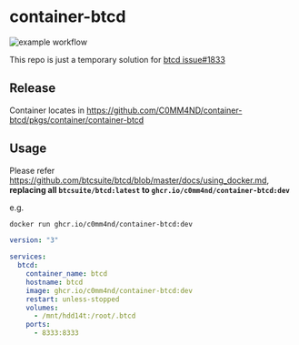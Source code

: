 # container-btcd

![example workflow](https://github.com/c0mm4nd/container-btcd/actions/workflows/ghcr.yml/badge.svg)

This repo is just a temporary solution for [btcd issue#1833](https://github.com/btcsuite/btcd/issues/1833)

## Release

Container locates in https://github.com/C0MM4ND/container-btcd/pkgs/container/container-btcd

## Usage

Please refer https://github.com/btcsuite/btcd/blob/master/docs/using_docker.md, **replacing all `btcsuite/btcd:latest` to `ghcr.io/c0mm4nd/container-btcd:dev`**

e.g. 

```bash
docker run ghcr.io/c0mm4nd/container-btcd:dev
```

```yml
version: "3"

services:
  btcd:
    container_name: btcd
    hostname: btcd
    image: ghcr.io/c0mm4nd/container-btcd:dev
    restart: unless-stopped
    volumes:
      - /mnt/hdd14t:/root/.btcd
    ports:
      - 8333:8333

```
